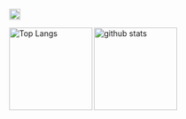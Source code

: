 <p align="left"> 
  <a href="http://twitter.com/acmastercard">
    <img height="20" src="https://img.shields.io/twitter/follow/yutkat?label=Twitter&logo=twitter&style=flat" />
  </a>
</p>

<p align="left"> 
  <a href="https://github.com/anuraghazra/github-readme-stats">
    <img alt="Top Langs" height="150px" align="left" src="https://github-readme-stats.vercel.app/api/top-langs/?username=dotinkasra&layout=compact&show_icons=true&theme=onedark" />
  </a>
  <a href="https://github.com/anuraghazra/github-readme-stats">
    <img alt="github stats" height="150px" align="left" src="https://github-readme-stats.vercel.app/api?username=dotinkasra&theme=onedark&show_icons=ture&hide=stars" />
  </a>
</p>

<!--
**Dotinkasra/Dotinkasra** is a ✨ _special_ ✨ repository because its `README.md` (this file) appears on your GitHub profile.

Here are some ideas to get you started:

- 🔭 I’m currently working on ...
- 🌱 I’m currently learning ...
- 👯 I’m looking to collaborate on ...
- 🤔 I’m looking for help with ...
- 💬 Ask me about ...
- 📫 How to reach me: ...
- 😄 Pronouns: ...
- ⚡ Fun fact: ...
-->
